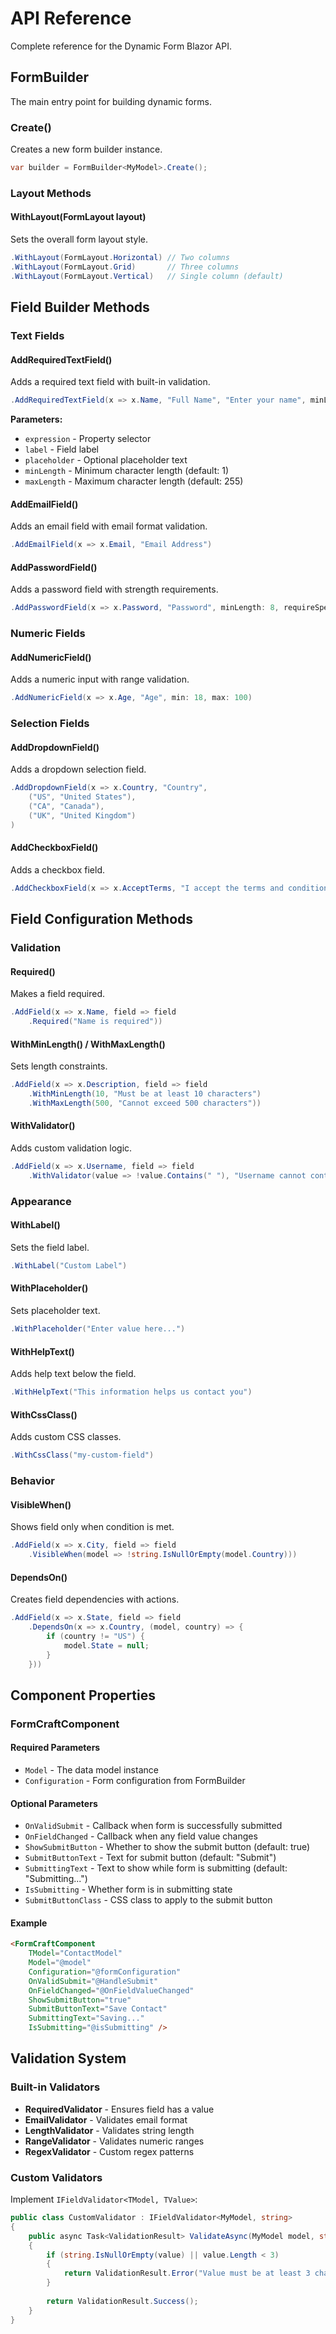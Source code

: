 # API Reference

Complete reference for the Dynamic Form Blazor API.

## FormBuilder<TModel>

The main entry point for building dynamic forms.

### Create()
Creates a new form builder instance.

```csharp
var builder = FormBuilder<MyModel>.Create();
```

### Layout Methods

#### WithLayout(FormLayout layout)
Sets the overall form layout style.

```csharp
.WithLayout(FormLayout.Horizontal) // Two columns
.WithLayout(FormLayout.Grid)       // Three columns
.WithLayout(FormLayout.Vertical)   // Single column (default)
```

## Field Builder Methods

### Text Fields

#### AddRequiredTextField()
Adds a required text field with built-in validation.

```csharp
.AddRequiredTextField(x => x.Name, "Full Name", "Enter your name", minLength: 2)
```

**Parameters:**
- `expression` - Property selector
- `label` - Field label
- `placeholder` - Optional placeholder text
- `minLength` - Minimum character length (default: 1)
- `maxLength` - Maximum character length (default: 255)

#### AddEmailField()
Adds an email field with email format validation.

```csharp
.AddEmailField(x => x.Email, "Email Address")
```

#### AddPasswordField()
Adds a password field with strength requirements.

```csharp
.AddPasswordField(x => x.Password, "Password", minLength: 8, requireSpecialChars: true)
```

### Numeric Fields

#### AddNumericField()
Adds a numeric input with range validation.

```csharp
.AddNumericField(x => x.Age, "Age", min: 18, max: 100)
```

### Selection Fields

#### AddDropdownField()
Adds a dropdown selection field.

```csharp
.AddDropdownField(x => x.Country, "Country",
    ("US", "United States"),
    ("CA", "Canada"),
    ("UK", "United Kingdom")
)
```

#### AddCheckboxField()
Adds a checkbox field.

```csharp
.AddCheckboxField(x => x.AcceptTerms, "I accept the terms and conditions")
```

## Field Configuration Methods

### Validation

#### Required()
Makes a field required.

```csharp
.AddField(x => x.Name, field => field
    .Required("Name is required"))
```

#### WithMinLength() / WithMaxLength()
Sets length constraints.

```csharp
.AddField(x => x.Description, field => field
    .WithMinLength(10, "Must be at least 10 characters")
    .WithMaxLength(500, "Cannot exceed 500 characters"))
```

#### WithValidator()
Adds custom validation logic.

```csharp
.AddField(x => x.Username, field => field
    .WithValidator(value => !value.Contains(" "), "Username cannot contain spaces"))
```

### Appearance

#### WithLabel()
Sets the field label.

```csharp
.WithLabel("Custom Label")
```

#### WithPlaceholder()
Sets placeholder text.

```csharp
.WithPlaceholder("Enter value here...")
```

#### WithHelpText()
Adds help text below the field.

```csharp
.WithHelpText("This information helps us contact you")
```

#### WithCssClass()
Adds custom CSS classes.

```csharp
.WithCssClass("my-custom-field")
```

### Behavior

#### VisibleWhen()
Shows field only when condition is met.

```csharp
.AddField(x => x.City, field => field
    .VisibleWhen(model => !string.IsNullOrEmpty(model.Country)))
```

#### DependsOn()
Creates field dependencies with actions.

```csharp
.AddField(x => x.State, field => field
    .DependsOn(x => x.Country, (model, country) => {
        if (country != "US") {
            model.State = null;
        }
    }))
```

## Component Properties

### FormCraftComponent<TModel>

#### Required Parameters
- `Model` - The data model instance
- `Configuration` - Form configuration from FormBuilder

#### Optional Parameters
- `OnValidSubmit` - Callback when form is successfully submitted
- `OnFieldChanged` - Callback when any field value changes
- `ShowSubmitButton` - Whether to show the submit button (default: true)
- `SubmitButtonText` - Text for submit button (default: "Submit")
- `SubmittingText` - Text to show while form is submitting (default: "Submitting...")
- `IsSubmitting` - Whether form is in submitting state
- `SubmitButtonClass` - CSS class to apply to the submit button

#### Example
```html
<FormCraftComponent
    TModel="ContactModel" 
    Model="@model" 
    Configuration="@formConfiguration"
    OnValidSubmit="@HandleSubmit"
    OnFieldChanged="@OnFieldValueChanged"
    ShowSubmitButton="true"
    SubmitButtonText="Save Contact"
    SubmittingText="Saving..."
    IsSubmitting="@isSubmitting" />
```

## Validation System

### Built-in Validators

- **RequiredValidator** - Ensures field has a value
- **EmailValidator** - Validates email format
- **LengthValidator** - Validates string length
- **RangeValidator** - Validates numeric ranges
- **RegexValidator** - Custom regex patterns

### Custom Validators

Implement `IFieldValidator<TModel, TValue>`:

```csharp
public class CustomValidator : IFieldValidator<MyModel, string>
{
    public async Task<ValidationResult> ValidateAsync(MyModel model, string value, IServiceProvider services)
    {
        if (string.IsNullOrEmpty(value) || value.Length < 3)
        {
            return ValidationResult.Error("Value must be at least 3 characters");
        }
        
        return ValidationResult.Success();
    }
}
```